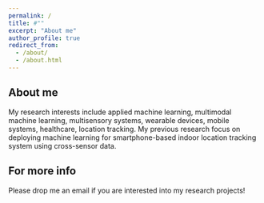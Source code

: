 ```yaml
---
permalink: /
title: #""
excerpt: "About me"
author_profile: true
redirect_from: 
  - /about/
  - /about.html
---
```


About me
------
My research interests include applied machine learning, multimodal machine learning, multisensory systems, wearable devices, mobile systems, healthcare, location tracking. My previous research focus on deploying machine learning for smartphone-based indoor location tracking system using cross-sensor data.

For more info
------
Please drop me an email if you are interested into my research projects!
